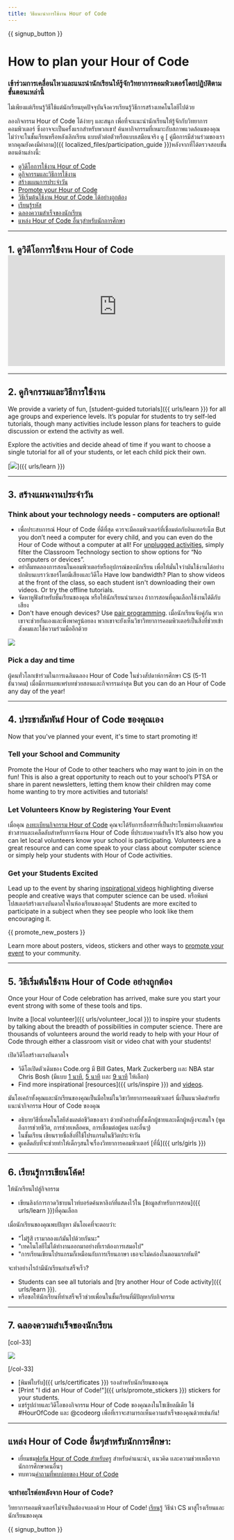 ```yaml
---
title: วิธีแนะนำการใช้งาน Hour of Code
---
```


{{ signup_button }}

# How to plan your Hour of Code

### เข้าร่วมการเคลื่อนไหวและแนะนำนักเรียนให้รู้จักวิทยาการคอมพิวเตอร์โดยปฏิบัติตามขั้นตอนเหล่านี้

ไม่เพียงแต่เรียนรู้วิธีใช้แต่นักเรียนยุคปัจจุบันจึงควรเรียนรู้วิธีการสร้างเทคโนโลยีไปด้วย

ลองกิจกรรม Hour of Code ได้ง่ายๆ และสนุก เพื่อที่จะแนะนำนักเรียนให้รู้จักกับวิทยาการคอมพิวเตอร์ ซึ่งอาจจะเป็นครั้งแรกสำหรับพวกเขา! ค้นหากิจกรรมที่เหมาะกับสภาพแวดล้อมของคุณ ไม่ว่าจะในชั้นเรียนหรือหลังเลิกเรียน แบบตัวต่อตัวหรือแบบเสมือนจริง ดู [ คู่มือการมีส่วนร่วมของเรา หากคุณยังคงมีคำถาม]({{ localized_files/participation_guide }})หลังจากที่ได้ตรวจสอบขั้นตอนด้านล่างนี้:

- [ดูวิดีโอการใช้งาน Hour of Code](#how-to-video)
- [ดูกิจกรรมและวิธีการใช้งาน](#explore-activities)
- [สร้างแผนการประจำวัน](#create-your-plan)
- [Promote your Hour of Code](#promote-your-hour)
- [วิธีเริ่มต้นใช้งาน Hour of Code ได้อย่างถูกต้อง](#how-to-start)
- [เรียนรู้รหัส](#code)
- [ฉลองความสำเร็จของนักเรียน](#celebrate)
- [แหล่ง Hour of Code อื่นๆสำหรับนักการศึกษา](#other-resources)

* * *

<a id="how-to-video"></a>

## 1. ดูวิดีโอการใช้งาน Hour of Code <iframe width="500" height="255" src="https://www.youtube-nocookie.com/embed/SrnvvWDm73k" frameborder="0" allowfullscreen></iframe> 

* * *

<a id="explore-activities"></a>

## 2. ดูกิจกรรมและวิธีการใช้งาน

We provide a variety of fun, [student-guided tutorials]({{ urls/learn }}) for all age groups and experience levels. It’s popular for students to try self-led tutorials, though many activities include lesson plans for teachers to guide discussion or extend the activity as well.

Explore the activities and decide ahead of time if you want to choose a single tutorial for all of your students, or let each child pick their own.

[![](/images/tutorials.png)]({{ urls/learn }})

* * *

<a id="create-your-plan"></a>

## 3. สร้างแผนงานประจำวัน

### Think about your technology needs - computers are optional!

- เพื่อประสบการณ์ Hour of Code ที่ดีที่สุด ควรจะมีคอมพิวเตอร์ที่เชื่อมต่อกับอินเทอร์เน็ต But you don’t need a computer for every child, and you can even do the Hour of Code without a computer at all! For [unplugged activities](/learn), simply filter the Classroom Technology section to show options for “No computers or devices”.
- อย่าลืมทดลองการสอนในคอมพิวเตอร์หรืออุปกรณ์ของนักเรียน เพื่อให้มั่นใจว่ามันใช้งานได้อย่างปกติบนเบราว์เซอร์โดยมีเสียงและวิดีโอ Have low bandwidth? Plan to show videos at the front of the class, so each student isn't downloading their own videos. Or try the offline tutorials.
- จัดหาหูฟังสำหรับชั้นเรียนของคุณ หรือให้นักเรียนนำมาเอง ถ้าการสอนที่คุณเลือกใช้งานได้ดีกับเสียง
- Don't have enough devices? Use [pair programming](https://www.youtube.com/watch?v=vgkahOzFH2Q). เมื่อนักเรียนจับคู่กัน พวกเขาจะช่วยกันเองและพึ่งพาครูน้อยลง พวกเขาจะยังเห็นวิชาวิทยาการคอมพิวเตอร์เป็นสิ่งที่ช่วยเข้าสังคมและใช้ความร่วมมืออีกด้วย

<img src="/images/fit-600/group_ipad.jpg" />

### Pick a day and time

ผู้คนทั่วโลกเข้าร่วมในการเฉลิมฉลอง Hour of Code ในช่วงสัปดาห์การศึกษา CS (5-11 ธันวาคม) เมื่อมีการเผยแพร่บทช่วยสอนและกิจกรรมล่าสุด But you can do an Hour of Code any day of the year!

* * *

<a id="promote-your-hour"></a>

## 4. ประชาสัมพันธ์ Hour of Code ของคุณเอง

Now that you've planned your event, it's time to start promoting it!

### Tell your School and Community

Promote the Hour of Code to other teachers who may want to join in on the fun! This is also a great opportunity to reach out to your school’s PTSA or share in parent newsletters, letting them know their children may come home wanting to try more activities and tutorials!

### Let Volunteers Know by Registering Your Event

เมื่อคุณ [ ลงทะเบียนกิจกรรม Hour of Code](/#join) คุณจะได้รับการสื่อสารที่เป็นประโยชน์ทางอีเมลพร้อมข่าวสารและเคล็ดลับสำหรับการจัดงาน Hour of Code ที่ประสบความสำเร็จ It’s also how you can let local volunteers know your school is participating. Volunteers are a great resource and can come speak to your class about computer science or simply help your students with Hour of Code activities.

### Get your Students Excited

Lead up to the event by sharing [inspirational videos](/promote/resources) highlighting diverse people and creative ways that computer science can be used. หรือพิมพ์โปสเตอร์สร้างแรงบันดาลใจในห้องเรียนของคุณ! Students are more excited to participate in a subject when they see people who look like them encouraging it.

{{ promote_new_posters }}

Learn more about posters, videos, stickers and other ways to [promote your event](/promote/resources#posters) to your community.

* * *

<a id="how-to-start"></a>

## 5. วิธีเริ่มต้นใช้งาน Hour of Code อย่างถูกต้อง

Once your Hour of Code celebration has arrived, make sure you start your event strong with some of these tools and tips.

Invite a [local volunteer]({{ urls/volunteer_local }}) to inspire your students by talking about the breadth of possibilities in computer science. There are thousands of volunteers around the world ready to help with your Hour of Code through either a classroom visit or video chat with your students!

เปิดวิดีโอสร้างแรงบันดาลใจ

- วิดีโอเปิดตัวเดิมของ Code.org มี Bill Gates, Mark Zuckerberg เเละ NBA star Chris Bosh (มีแบบ [1 นาที](https://www.youtube.com/watch?v=qYZF6oIZtfc), [5 นาที](https://www.youtube.com/watch?v=nKIu9yen5nc) เเละ [ 9 นาที](https://www.youtube.com/watch?v=dU1xS07N-FA) ให้เลือก)
- Find more inspirational [resources]({{ urls/inspire }}) and [videos](https://www.youtube.com/playlist?list=PLzdnOPI1iJNfpD8i4Sx7U0y2MccnrNZuP).

มันโอเคถ้าทั้งคุณและนักเรียนของคุณเป็นมือใหม่ในวิชาวิทยาการคอมพิวเตอร์ นี่เป็นแนวคิดสำหรับแนะนำกิจกรรม Hour of Code ของคุณ

- อธิบายวิธีที่เทคโนโลยีส่งผลต่อชีวิตของเรา ด้วยตัวอย่างที่ทั้งเด็กผู้ชายและเด็กผู้หญิงจะสนใจ (พูดถึงการช่วยชีวิต, การช่วยเหลือคน, การเชื่อมต่อผู้คน เเละอื่นๆ)
- ในชั้นเรียน เขียนรายชื่อสิ่งที่ใช้โปรแกรมในชีวิตประจำวัน
- ดูเคล็ดลับที่จะช่วยทำให้เด็กๆสนใจเรื่องวิทยาการคอมพิวเตอร์ [ที่นี่]({{ urls/girls }})

* * *

<a id="code"></a>

## 6. เรียนรู้การเขียนโค้ด!

ให้นักเรียนไปสู่กิจกรรม

- เขียนลิงก์การกวดวิชาบนไวท์บอร์ดค้นหาลิงก์ที่แสดงไว้ใน [ข้อมูลสำหรับการสอน]({{ urls/learn }})ที่คุณเลือก

เมื่อนักเรียนของคุณพบปัญหา มันโอเคที่จะตอบว่า:

- "ไม่รู้สิ เรามาลองแก้มันไปด้วยกันนะ"
- "เทคโนโลยีไม่ได้ทำงานออกมาอย่างที่เราต้องการเสมอไป"
- "การเรียนเขียนโปรแกรมก็เหมือนกับการเรียนภาษา เธอจะไม่คล่องในตอนแรกทันที"

จะทำอย่างไรถ้ามีนักเรียนทำเสร็จเร็ว?

- Students can see all tutorials and [try another Hour of Code activity]({{ urls/learn }}).
- หรือขอให้นักเรียนที่ทำเสร็จเร็วช่วยเพื่อนในชั้นเรียนที่มีปัญหากับกิจกรรม

* * *

<a id="celebrate"></a>

## 7. ฉลองความสำเร็จของนักเรียน

[col-33]

![](/images/fit-600/boy-certificate.jpg)

[/col-33]

- [พิมพ์ใบรับ]({{ urls/certificates }}) รองสำหรับนักเรียนของคุณ
- [Print "I did an Hour of Code!"]({{ urls/promote_stickers }}) stickers for your students.
- แชร์รูปถ่ายและวิดีโอของกิจกรรม Hour of Code ของคุณลงในโซเชียลมีเดีย ใช้ #HourOfCode และ @codeorg เพื่อที่เราจะสามารถเห็นความสำเร็จของคุณด้วยเช่นกัน!

* * *

<a id="other-resources"></a>

## แหล่ง Hour of Code อื่นๆสำหรับนักการศึกษา:

- เยี่ยมชม[ฟอรัม Hour of Code สำหรับครู](http://forum.code.org/c/plc/hour-of-code) สำหรับคำแนะนำ, แนวคิด เเละความช่วยเหลือจากนักการศึกษาคนอื่นๆ
- ทบทวน[คำถามที่พบบ่อยของ Hour of Code](https://support.code.org/hc/en-us/categories/200147083-Hour-of-Code)

### จะทำอะไรต่อหลังจาก Hour of Code?

วิทยาการคอมพิวเตอร์ไม่จำเป็นต้องจบลงด้วย Hour of Code! [เรียนรู้](/beyond) วิธีนำ CS มาสู่โรงเรียนและนักเรียนของคุณ

{{ signup_button }}